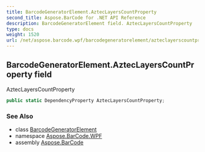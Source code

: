 ```yaml
---
title: BarcodeGeneratorElement.AztecLayersCountProperty
second_title: Aspose.BarCode for .NET API Reference
description: BarcodeGeneratorElement field. AztecLayersCountProperty
type: docs
weight: 1520
url: /net/aspose.barcode.wpf/barcodegeneratorelement/azteclayerscountproperty/
---
```

## BarcodeGeneratorElement.AztecLayersCountProperty field

AztecLayersCountProperty

```csharp
public static DependencyProperty AztecLayersCountProperty;
```

### See Also

* class [BarcodeGeneratorElement](../)
* namespace [Aspose.BarCode.WPF](../../../aspose.barcode.wpf/)
* assembly [Aspose.BarCode](../../../)


